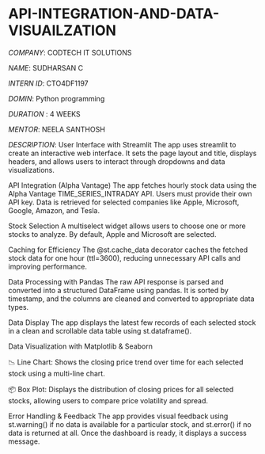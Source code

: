 # API-INTEGRATION-AND-DATA-VISUAILZATION

*COMPANY*: CODTECH IT SOLUTIONS

*NAME*: SUDHARSAN C

*INTERN ID*: CTO4DF1197

*DOMIN*: Python programming 

*DURATION* : 4 WEEKS

*MENTOR*: NEELA SANTHOSH

*DESCRIPTION*:
User Interface with Streamlit
The app uses streamlit to create an interactive web interface. It sets the page layout and title, displays headers, and allows users to interact through dropdowns and data visualizations.

API Integration (Alpha Vantage)
The app fetches hourly stock data using the Alpha Vantage TIME_SERIES_INTRADAY API. Users must provide their own API key. Data is retrieved for selected companies like Apple, Microsoft, Google, Amazon, and Tesla.

Stock Selection
A multiselect widget allows users to choose one or more stocks to analyze. By default, Apple and Microsoft are selected.

Caching for Efficiency
The @st.cache_data decorator caches the fetched stock data for one hour (ttl=3600), reducing unnecessary API calls and improving performance.

Data Processing with Pandas
The raw API response is parsed and converted into a structured DataFrame using pandas. It is sorted by timestamp, and the columns are cleaned and converted to appropriate data types.

Data Display
The app displays the latest few records of each selected stock in a clean and scrollable data table using st.dataframe().

Data Visualization with Matplotlib & Seaborn

📉 Line Chart: Shows the closing price trend over time for each selected stock using a multi-line chart.

📦 Box Plot: Displays the distribution of closing prices for all selected stocks, allowing users to compare price volatility and spread.

Error Handling & Feedback
The app provides visual feedback using st.warning() if no data is available for a particular stock, and st.error() if no data is returned at all. Once the dashboard is ready, it displays a success message.

